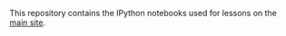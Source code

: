 This repository contains the IPython notebooks used for lessons on the [main site](http://ecoevo.unit.oist.jp/computing/).